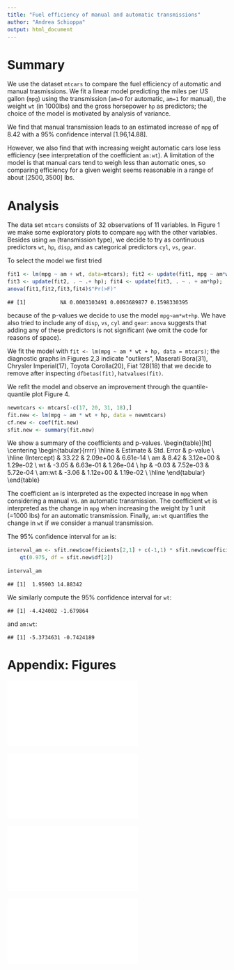 ```yaml
---
title: "Fuel efficiency of manual and automatic transmissions"
author: "Andrea Schioppa"
output: html_document
---
```








# Summary

We use the dataset `mtcars` to compare the fuel efficiency of automatic and manual trasmissions.
We fit a linear model predicting the miles per US gallon (`mpg`) using the transmission (`am=0` for
automatic, `am=1` for manual), the weight `wt` (in 1000lbs) and the gross horsepower `hp` as predictors;
the choice of the model is motivated by analysis of variance.

We find that manual transmission leads to an estimated increase of
`mpg` of 8.42 with a $95\%$ confidence interval  [1.96,14.88].

However, we also find that with increasing weight automatic cars lose
less efficiency (see interpretation of the coefficient `am:wt`).
A limitation of the model is that manual cars tend to weigh less than automatic ones, so comparing efficiency
for a given weight seems reasonable in a range of about $[2500,3500]$ lbs.

# Analysis

The data set `mtcars` consists of 32 observations of 11 variables. In Figure 1 we make some exploratory
plots to compare `mpg` with the other variables. Besides using `am` (transmission type), we
decide to try as continuous predictors `wt`, `hp`, `disp`,  and as categorical predictors
`cyl`, `vs`, `gear`.

To select the model we first tried


```r
fit1 <- lm(mpg ~ am + wt, data=mtcars); fit2 <- update(fit1, mpg ~ am*wt)
fit3 <- update(fit2, . ~ .+ hp); fit4 <- update(fit3, . ~ . + am*hp);
anova(fit1,fit2,fit3,fit4)$"Pr(>F)"
```

```
## [1]           NA 0.0003103491 0.0093689877 0.1598330395
```

because of the p-values we decide to use the model `mpg~am*wt+hp`. We have also tried to include any of `disp`,
`vs`, `cyl` and `gear`: `anova` suggests that adding any of these predictors is not significant (we
omit the code for reasons of space).

We fit the model with `fit <- lm(mpg ~ am * wt + hp, data = mtcars)`; the diagnostic graphs
in Figures 2,3 indicate "outliers", Maserati Bora(31), Chrysler Imperial(17), Toyota Corolla(20), Fiat 128(18)
that we decide to remove after inspecting `dfbetas(fit)`, `hatvalues(fit)`.

We refit the model and observe an improvement through the quantile-quantile plot Figure 4.

```r
newmtcars <- mtcars[-c(17, 20, 31, 18),]
fit.new <- lm(mpg ~ am * wt + hp, data = newmtcars)
cf.new <- coef(fit.new)
sfit.new <- summary(fit.new)
```

We show a summary of the coefficients and p-values.
\begin{table}[ht]
\centering
\begin{tabular}{rrrr}
  \hline
 & Estimate & Std. Error & p-value \\ 
  \hline
(Intercept) & 33.22 & 2.09e+00 & 6.61e-14 \\ 
  am & 8.42 & 3.12e+00 & 1.29e-02 \\ 
  wt & -3.05 & 6.63e-01 & 1.26e-04 \\ 
  hp & -0.03 & 7.52e-03 & 5.72e-04 \\ 
  am:wt & -3.06 & 1.12e+00 & 1.19e-02 \\ 
   \hline
\end{tabular}
\end{table}

The coefficient `am` is interpreted as the expected increase in `mpg` when considering
a manual vs. an automatic transmission. The coefficient `wt` is interpreted as the
change in `mpg` when increasing the weight by 1 unit (=1000 lbs) for an automatic transmission.
Finally, `am:wt` quantifies the change in `wt` if we consider a manual transmission.

The 95% confidence interval for `am` is:


```r
interval_am <- sfit.new$coefficients[2,1] + c(-1,1) * sfit.new$coefficients[2,2] *
    qt(0.975, df = sfit.new$df[2])
```

```r
interval_am
```

```
## [1]  1.95903 14.88342
```

We similarly compute the 95% confidence interval for `wt`:


```
## [1] -4.424002 -1.679864
```
and `am:wt`:


```
## [1] -5.3734631 -0.7424189
```

# Appendix: Figures

![Exploratory plot 1](figure/exploratory_plot1-1.pdf) 

![Diagnostic plot 1](figure/diagnostic_plot1-1.pdf) 

![Diagnostic plot 2](figure/diagnostic_plot2-1.pdf) 

![QQ-plot after removing "outliers"](figure/qqplot-1.pdf) 
